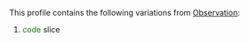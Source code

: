 This profile contains the following variations from [Observation](http://hl7.org/fhir/STU3/bodyweight):

1.  <span style='color:green'>code</span> 
    slice
